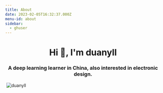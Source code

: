 ```yaml
---
title: About
date: 2023-02-05T16:32:37.000Z
menu-id: about
sidebar:
  - ghuser
---
```


<h1 align="center">Hi 👋, I'm duanyll</h1>
<h3 align="center">A deep learning learner in China, also interested in electronic design.</h3>

<p>&nbsp;<img align="center" src="https://github-readme-stats.vercel.app/api?username=duanyll&show_icons=true&locale=en" alt="duanyll" /></p>

